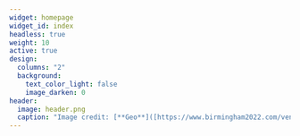 ```yaml
---
widget: homepage
widget_id: index
headless: true
weight: 10
active: true
design:
  columns: "2"
  background:
    text_color_light: false
    image_darken: 0
header:
  image: header.png
  caption: "Image credit: [**Geo**]([https://www.birmingham2022.com/venues/myton-fields])"
---
```


